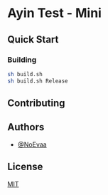 # Ayin Test - Mini

## Quick Start

### Building

```bash
sh build.sh
sh build.sh Release
```

## Contributing

## Authors

- [@NoEvaa](https://github.com/NoEvaa)

## License

[MIT](LICENSE)

